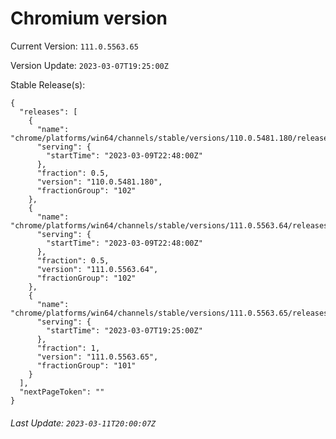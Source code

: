 # Chromium version

Current Version: `111.0.5563.65`

Version Update: `2023-03-07T19:25:00Z`

Stable Release(s):
```
{
  "releases": [
    {
      "name": "chrome/platforms/win64/channels/stable/versions/110.0.5481.180/releases/1678402080",
      "serving": {
        "startTime": "2023-03-09T22:48:00Z"
      },
      "fraction": 0.5,
      "version": "110.0.5481.180",
      "fractionGroup": "102"
    },
    {
      "name": "chrome/platforms/win64/channels/stable/versions/111.0.5563.64/releases/1678402080",
      "serving": {
        "startTime": "2023-03-09T22:48:00Z"
      },
      "fraction": 0.5,
      "version": "111.0.5563.64",
      "fractionGroup": "102"
    },
    {
      "name": "chrome/platforms/win64/channels/stable/versions/111.0.5563.65/releases/1678217100",
      "serving": {
        "startTime": "2023-03-07T19:25:00Z"
      },
      "fraction": 1,
      "version": "111.0.5563.65",
      "fractionGroup": "101"
    }
  ],
  "nextPageToken": ""
}
```

###### Last Update: `2023-03-11T20:00:07Z`
        